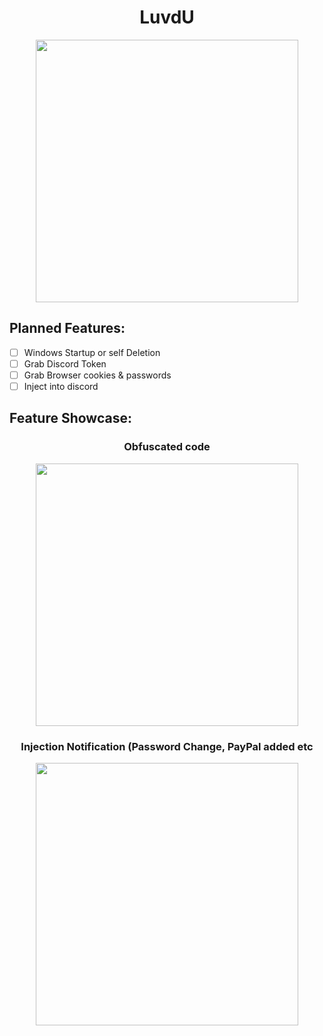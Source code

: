 <h1 align="center">LuvdU</h1>
<p align= "center"><img src="https://i.imgur.com/tFTM0XM.png" width="420">

## Planned Features:
- [ ] Windows Startup or self Deletion
- [ ] Grab Discord Token
- [ ] Grab Browser cookies & passwords
- [ ] Inject into discord

## Feature Showcase:
<h3 align="center">Obfuscated code</h2>
<p align= "center"><img src="https://i.imgur.com/BNrYtWa.png" width="420">

<h3 align="center">Injection Notification (Password Change, PayPal added etc</h2>
<p align= "center"><img src="https://i.imgur.com/Fld92th.png" width="420">
